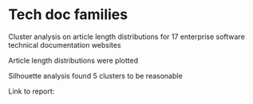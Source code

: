 # Tech doc families

Cluster analysis on article length distributions for 17 enterprise software technical documentation websites

Article length distributions were plotted

Silhouette analysis found 5 clusters to be reasonable

Link to report:

